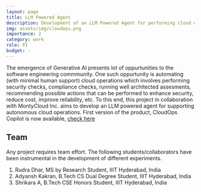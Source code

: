 ```yaml
---
layout: page
title: LLM Powered Agent
description: Development of an LLM Powered Agent for performing cloud operations
img: assets/img/cloudops.png
importance: 2
category: work
role: PI
budget: -
---
```


The emergence of Generative AI presents lot of oppurtunities to the software engineering commmunity. One such oppurtunity is automating (with minimal human support) cloud operations which involves performing security checks, compliance checks, running well architected assesments, recommending possible actions that can be performed to enhance security, reduce cost, improve reliability, etc. To this end, this project in collaboration with MontyCloud Inc. aims to develop an LLM powered agent for supporting autonomous cloud operations. First version of the product, CloudOps Copilot is now available, [check here](https://montycloud.com/cloudops-copilot)


## Team

Any project requires team effort. The following students/collaborators have been instrumental in the development of different experiments.

1. Rudra Dhar, MS by Research Student, IIIT Hyderabad, India
2. Adyansh Kakran, B.Tech CS Dual Degree Student, IIIT Hyderabad, India
3. Shrikara A, B.Tech CSE Honors Student, IIIT Hyderabad, India


<!--## Key Tools and Technologies used

Below I list some of the tools and technologies that I had used as a part of my responsibilities in the project.

1. Lucidchart and C4Model for architectural Diagrams
2. Python for implementing backend services (Webframework: Tornado)
3. Thingsboard platform for IoT devices integration and raw data visualization
4. Apache Kafka for streaming data from Thingsboard to other services in the platform
5. Google Cloud for deploying some backend prototype-->
